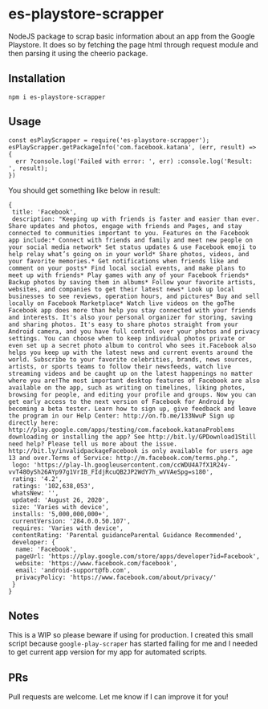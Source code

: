 # es-playstore-scrapper
NodeJS package to scrap basic information about an app from the Google Playstore. It does so by fetching the page html through request module and then parsing it using the cheerio package.
## Installation
    npm i es-playstore-scrapper
    
## Usage
    const esPlayScrapper = require('es-playstore-scrapper');
    esPlayScrapper.getPackageInfo('com.facebook.katana', (err, result) => {
      err ?console.log('Failed with error: ', err) :console.log('Result: ', result);
    })
You should get something like below in result:

    {
     title: 'Facebook',
     description: "Keeping up with friends is faster and easier than ever. Share updates and photos, engage with friends and Pages, and stay connected to communities important to you. Features on the Facebook app include:* Connect with friends and family and meet new people on your social media network* Set status updates & use Facebook emoji to help relay what’s going on in your world* Share photos, videos, and your favorite memories.* Get notifications when friends like and comment on your posts* Find local social events, and make plans to meet up with friends* Play games with any of your Facebook friends* Backup photos by saving them in albums* Follow your favorite artists, websites, and companies to get their latest news* Look up local businesses to see reviews, operation hours, and pictures* Buy and sell locally on Facebook Marketplace* Watch live videos on the goThe Facebook app does more than help you stay connected with your friends and interests. It's also your personal organizer for storing, saving and sharing photos. It's easy to share photos straight from your Android camera, and you have full control over your photos and privacy settings. You can choose when to keep individual photos private or even set up a secret photo album to control who sees it.Facebook also helps you keep up with the latest news and current events around the world. Subscribe to your favorite celebrities, brands, news sources, artists, or sports teams to follow their newsfeeds, watch live streaming videos and be caught up on the latest happenings no matter where you are!The most important desktop features of Facebook are also available on the app, such as writing on timelines, liking photos, browsing for people, and editing your profile and groups. Now you can get early access to the next version of Facebook for Android by becoming a beta tester. Learn how to sign up, give feedback and leave the program in our Help Center: http://on.fb.me/133NwuP Sign up directly here: http://play.google.com/apps/testing/com.facebook.katanaProblems downloading or installing the app? See http://bit.ly/GPDownload1Still need help? Please tell us more about the issue. http://bit.ly/invalidpackageFacebook is only available for users age 13 and over.Terms of Service: http://m.facebook.com/terms.php.",
     logo: 'https://play-lh.googleusercontent.com/ccWDU4A7fX1R24v-vvT480ySh26AYp97g1VrIB_FIdjRcuQB2JP2WdY7h_wVVAeSpg=s180',
     rating: '4.2',
     ratings: '102,638,053',
     whatsNew: '',
     updated: 'August 26, 2020',
     size: 'Varies with device',
     installs: '5,000,000,000+',
     currentVersion: '284.0.0.50.107',
     requires: 'Varies with device',
     contentRating: 'Parental guidanceParental Guidance Recommended',
     developer: {
      name: 'Facebook',
      pageUrl: 'https://play.google.com/store/apps/developer?id=Facebook',
      website: 'https://www.facebook.com/facebook',
      email: 'android-support@fb.com',
      privacyPolicy: 'https://www.facebook.com/about/privacy/'
     }
    }
## Notes
This is a WIP so please beware if using for production. I created this small script because `google-play-scraper` has started failing for me and I needed to get current app version for my app for automated scripts.

## PRs
Pull requests are welcome. Let me know if I can improve it for you!

